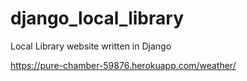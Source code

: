 # django_local_library
Local Library website written in Django

https://pure-chamber-59876.herokuapp.com/weather/
